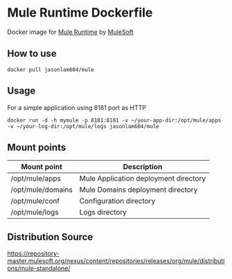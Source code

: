 # Mule Runtime Dockerfile
Docker image for [Mule Runtime](https://docs.mulesoft.com/mule-user-guide/v/3.8/) by [MuleSoft](http://www.mulesoft.org)

## How to use
```
docker pull jasonlam604/mule
```

## Usage

For a simple application using 8181 port as HTTP

```
docker run -d -h mymule -p 8181:8181 -v ~/your-app-dir:/opt/mule/apps -v ~/your-log-dir:/opt/mule/logs jasonlam604/mule
```

## Mount points

| Mount point       | Description                                                     |
|------------------ |-----------------------------------------------------------------|
|/opt/mule/apps     | Mule Application deployment directory                           |
|/opt/mule/domains  | Mule Domains deployment directory                               |
|/opt/mule/conf     | Configuration directory                                         |
|/opt/mule/logs     | Logs directory                                                  |



## Distribution Source
https://repository-master.mulesoft.org/nexus/content/repositories/releases/org/mule/distributions/mule-standalone/
